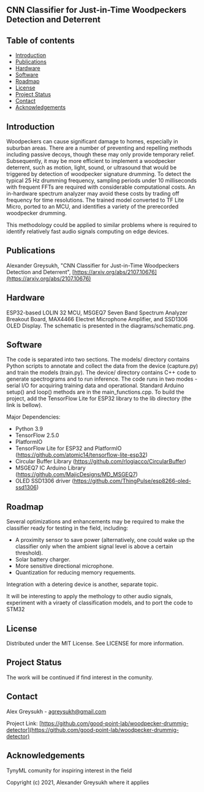 ## CNN Classifier for Just-in-Time Woodpeckers Detection and Deterrent

## Table of contents
- [Introduction](#introduction)
- [Publications](#publications)
- [Hardware](#hardware)
- [Software](#software)
- [Roadmap](#roadmap)
- [License](#license)
- [Project Status](#status)
- [Contact](#contact)
- [Acknowledgements](#acknowledgements)

## Introduction <a name="introduction"></a>
Woodpeckers can cause significant damage to homes, especially in suburban areas. There are a number of preventing and repelling methods including passive decoys, though these may only provide temporary relief. Subsequently, it may be more efficient to implement a woodpecker deterrent, such as motion, light, sound, or ultrasound that would be triggered by detection of woodpecker signature drumming. To detect the typical 25 Hz drumming frequency, sampling periods under 10 milliseconds with frequent FFTs are required with considerable computational costs. An in-hardware spectrum analyzer may avoid these costs by trading off frequency for time resolutions. The trained model converted to TF Lite Micro, ported to an MCU, and identifies a variety of the prerecorded woodpecker drumming. 

This methodology could be applied to similar problems where is required to identify relatively fast audio signals computing on edge devices.

## Publications <a name="publications"></a>
Alexander Greysukh, "CNN Classifier for Just-in-Time Woodpeckers Detection and Deterrent",  [https://arxiv.org/abs/2107.10676](https://arxiv.org/abs/2107.10676)

## Hardware <a name="hardware"></a>
ESP32-based LOLIN 32 MCU, MSGEQ7 Seven Band Spectrum Analyzer Breakout Board, MAX4466 Electret Microphone Amplifier, and SSD1306 OLED Display.  The schematic is presented in the diagrams/schematic.png.

## Software <a name="software"></a>
The code is separated into two sections. The models/ directory contains Python scripts to annotate and collect the data from the device (capture.py) and train the models (train.py). The device/ directory contains C++ code to generate spectrograms and to run inference. The code runs in two modes - serial I/O for acquiring training data and operational. Standard Arduino setup() and loop() methods are in the main_functions.cpp. To build the project, add the TensorFlow Lite for ESP32 library to the lib directory (the link is bellow).

Major Dependencies:
 
* Python 3.9
* TensorFlow 2.5.0
* PlatformIO
* TensorFlow Lite for ESP32 and PlatformIO (https://github.com/atomic14/tensorflow-lite-esp32)
* Circular Buffer Library (https://github.com/rlogiacco/CircularBuffer)
* MSGEQ7 IC Arduino Library (https://github.com/MajicDesigns/MD_MSGEQ7)
* OLED SSD1306 driver (https://github.com/ThingPulse/esp8266-oled-ssd1306)

## Roadmap <a name="roadmap"></a>

Several optimizations and enhancements may be required to make the classifier ready for testing in the field, including:

* A proximity sensor to save power (alternatively, one could wake up the classifier only when the ambient signal level is above a certain threshold).
* Solar battery charger.
* More sensitive directional microphone.
* Quantization for reducing memory requements.

Integration with a detering device is another, separate topic.

It will be interesting to apply the methology to other audio signals, experiment with a viraety of classification models, and to port the code to STM32   


## License <a name="license"></a>
Distributed under the MIT License. See LICENSE for more information.

## Project Status <a name="status"></a>
The work will be continued if find interest in the comunity.

## Contact <a name="contact"></a>
Alex Greysukh - agreysukh@gmail.com

Project Link: [https://github.com/good-point-lab/woodpecker-drummig-detector](https://github.com/good-point-lab/woodpecker-drummig-detector)

## Acknowledgements <a name="acknowledgements"></a>

TynyML comunity for inspiring interest in the field

Copyright (c) 2021, Alexander Greysukh where it applies
